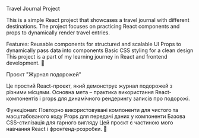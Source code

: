 Travel Journal Project

This is a simple React project that showcases a travel journal with different destinations. The project focuses on practicing React components and props to dynamically render travel entries.

Features:
Reusable components for structured and scalable UI
Props to dynamically pass data into components
Basic CSS styling for a clean design
This project is a part of my learning journey in React and frontend development. 🚀

Проєкт "Журнал подорожей"

Це простий React-проєкт, який демонструє журнал подорожей з різними місцями. Основна мета – практика використання React-компонентів і props для динамічного рендерингу записів про подорожі.

Функціонал:
Повторно використовувані компоненти для чистого та масштабованого коду
Props для передачі даних у компоненти
Базова CSS-стилізація для гарного вигляду
Цей проєкт є частиною мого навчання React і фронтенд-розробки. 🚀
